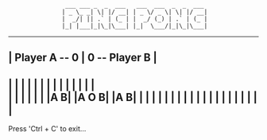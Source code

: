                     ___ ___ _  _  ___   ___  ___  _  _  ___ 
                   | _ \_ _| \| |/ __| | _ \/ _ \| \| |/ __|
                   |  _/| || .` | (_ | |  _/ (_) | .` | (_ |
                   |_| |___|_|\_|\___| |_|  \___/|_|\_|\___|
--------------------------------------------------------------------------------
|                        Player A -- 0  |  0 -- Player B                       |
--------------------------------------------------------------------------------
|                                                                              |
|                                                                              |
|                                                                              |
|                                                                              |
|                                                                              |
|                                                                              |
|                                                                              |   
|                                                                              |
|                                                                              |
|                                                                              |
|A                                                                            B|
|A                                       O                                    B|
|A                                                                            B|
|                                                                              |
|                                                                              |
|                                                                              |
|                                                                              |
|                                                                              |
|                                                                              |
|                                                                              |
|                                                                              |
|                                                                              |
|                                                                              |
--------------------------------------------------------------------------------
Press 'Ctrl + C' to exit...
